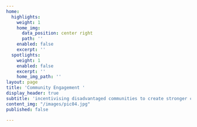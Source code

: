 ```yaml
---
home:
  highlights:
    weight: 1
    home_img:
      data_position: center right
      path: ''
    enabled: false
    excerpt: ''
  spotlights:
    weight: 1
    enabled: false
    excerpt: ''
    home_img_path: ''
layout: page
title: 'Community Engagement '
display_header: true
subtitle: 'incentivising disadvantaged communities to create stronger community bonds. '
content_img: "/images/pic04.jpg"
published: false

---
```

